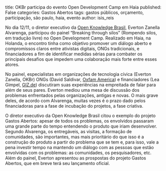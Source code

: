 title: OKBr participa do evento Open Development Camp em Haia
published: False
categories: Gastos Abertos
tags: gastos públicos, orçamento, participação, são paulo, haia, evento
author: isis_reis

No dia 12/11, o diretor executivo da <a href="http://http://br.okfn.org/" target="_blank">Open Knowledge Brasil</a>, Everton Zanella Alvarenga, participou do painel “Breaking through silos” (Rompendo silos, em tradução livre) no Open Development Camp. Realizado em Haia, na Holanda, o encontro tinha como objetivo promover um diálogo aberto e compromissos claros entre ativistas digitais, ONGs tradicionais, e financiadores a fim de identificar medidas sérias para combater os principais desafios que impedem uma colaboração mais forte entre esses atores. 

No painel, especialistas em organizações de tecnologia cívica (Everton Zanella, OKBr) ONGs (David Saldivar, <a href="www.oxfamamerica.org/" target="_blank">Oxfam America</a>) e financiadores (Lea Gimpel, <a href="https://www.giz.de/de/html/index.html" target="_blank">GIZ.de</a>) discutiram suas experiências na empreitada de falar para além de seus pares. Everton mediou uma mesa de discussão dos problemas enfrentados pelas organizações, antigas e novas. O mais grave deles, de acordo com Alvarenga, muitas vezes é o prazo dado pelos financiadoras para a fase de incubação do projetos, a fase criativa. 

O diretor executivo da Open Knowledge Brasil citou o exemplo do projeto Gastos Abertos: apesar de todos os problemas, os envolvidos passaram uma grande parte do tempo entendendo o produto que iriam desenvolver. Segundo Alvarenga, os entregáveis, as visitas, a formação de comunidades, são importantes, mas mais prioritário do que isso é a construção do produto a partir do problema que se tem e, para isso, vale a pena investir tempo na mantendo um diálogo com as pessoas que estão envolvidas com os problemas: as comunidades, os pesquisadores, etc. Além do painel, Everton apresentou as prospostas do projeto Gastos Abertos, que em breve terá seu lançamento oficial.

